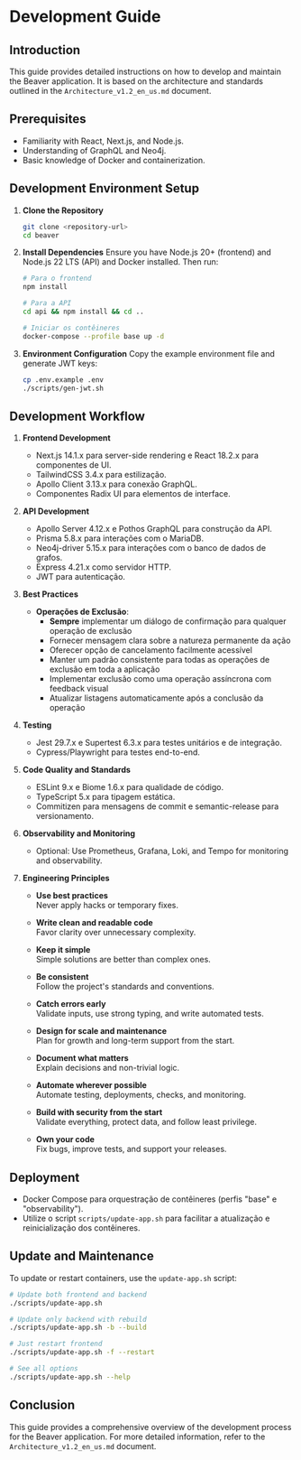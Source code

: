 # Development Guide

## Introduction
This guide provides detailed instructions on how to develop and maintain the Beaver application. It is based on the architecture and standards outlined in the `Architecture_v1.2_en_us.md` document.

## Prerequisites
- Familiarity with React, Next.js, and Node.js.
- Understanding of GraphQL and Neo4j.
- Basic knowledge of Docker and containerization.

## Development Environment Setup
1. **Clone the Repository**
   ```bash
   git clone <repository-url>
   cd beaver
   ```

2. **Install Dependencies**
   Ensure you have Node.js 20+ (frontend) and Node.js 22 LTS (API) and Docker installed. Then run:
   ```bash
   # Para o frontend
   npm install
   
   # Para a API
   cd api && npm install && cd ..
   
   # Iniciar os contêineres
   docker-compose --profile base up -d
   ```

3. **Environment Configuration**
   Copy the example environment file and generate JWT keys:
   ```bash
   cp .env.example .env
   ./scripts/gen-jwt.sh
   ```

## Development Workflow
1. **Frontend Development**
   - Next.js 14.1.x para server-side rendering e React 18.2.x para componentes de UI.
   - TailwindCSS 3.4.x para estilização.
   - Apollo Client 3.13.x para conexão GraphQL.
   - Componentes Radix UI para elementos de interface.

2. **API Development**
   - Apollo Server 4.12.x e Pothos GraphQL para construção da API.
   - Prisma 5.8.x para interações com o MariaDB.
   - Neo4j-driver 5.15.x para interações com o banco de dados de grafos.
   - Express 4.21.x como servidor HTTP.
   - JWT para autenticação.

3. **Best Practices**
   - **Operações de Exclusão**:
     - **Sempre** implementar um diálogo de confirmação para qualquer operação de exclusão
     - Fornecer mensagem clara sobre a natureza permanente da ação
     - Oferecer opção de cancelamento facilmente acessível
     - Manter um padrão consistente para todas as operações de exclusão em toda a aplicação
     - Implementar exclusão como uma operação assíncrona com feedback visual
     - Atualizar listagens automaticamente após a conclusão da operação

4. **Testing**
   - Jest 29.7.x e Supertest 6.3.x para testes unitários e de integração.
   - Cypress/Playwright para testes end-to-end.

5. **Code Quality and Standards**
   - ESLint 9.x e Biome 1.6.x para qualidade de código.
   - TypeScript 5.x para tipagem estática.
   - Commitizen para mensagens de commit e semantic-release para versionamento.

6. **Observability and Monitoring**
   - Optional: Use Prometheus, Grafana, Loki, and Tempo for monitoring and observability.

7. **Engineering Principles**

   - **Use best practices**  
      Never apply hacks or temporary fixes.

   - **Write clean and readable code**  
      Favor clarity over unnecessary complexity.

   - **Keep it simple**  
      Simple solutions are better than complex ones.

   - **Be consistent**  
      Follow the project's standards and conventions.

   - **Catch errors early**  
      Validate inputs, use strong typing, and write automated tests.

   - **Design for scale and maintenance**  
      Plan for growth and long-term support from the start.

   - **Document what matters**  
      Explain decisions and non-trivial logic.

   - **Automate wherever possible**  
      Automate testing, deployments, checks, and monitoring.

   - **Build with security from the start**  
      Validate everything, protect data, and follow least privilege.

   - **Own your code**  
      Fix bugs, improve tests, and support your releases.


## Deployment
- Docker Compose para orquestração de contêineres (perfis "base" e "observability").
- Utilize o script `scripts/update-app.sh` para facilitar a atualização e reinicialização dos contêineres.

## Update and Maintenance
To update or restart containers, use the `update-app.sh` script:

```bash
# Update both frontend and backend
./scripts/update-app.sh

# Update only backend with rebuild
./scripts/update-app.sh -b --build

# Just restart frontend
./scripts/update-app.sh -f --restart

# See all options
./scripts/update-app.sh --help
```

## Conclusion
This guide provides a comprehensive overview of the development process for the Beaver application. For more detailed information, refer to the `Architecture_v1.2_en_us.md` document. 